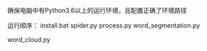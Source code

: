 确保电脑中有Python3.6以上的运行环境，且配置正确了环境路径

运行顺序：
install.bat
spider.py
process.py
word_segmentation.py

word_cloud.py